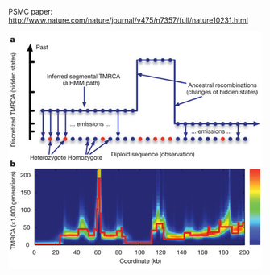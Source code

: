 

PSMC paper: http://www.nature.com/nature/journal/v475/n7357/full/nature10231.html

![PSMC image 1](https://github.com/Xevkin/Bioinfomatics-meeting-August-2016/blob/master/nature10231-f1.2.jpg)
